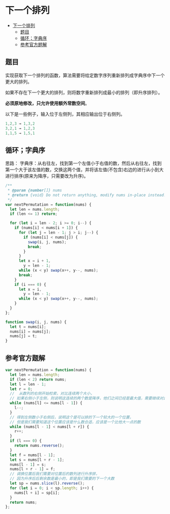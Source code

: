 下一个排列
===
<!-- TOC -->

- [下一个排列](#下一个排列)
  - [题目](#题目)
  - [循环；字典序](#循环字典序)
  - [参考官方题解](#参考官方题解)

<!-- /TOC -->

## 题目
实现获取下一个排列的函数，算法需要将给定数字序列重新排列成字典序中下一个更大的排列。

如果不存在下一个更大的排列，则将数字重新排列成最小的排列（即升序排列）。

**必须原地修改，只允许使用额外常数空间**。

以下是一些例子，输入位于左侧列，其相应输出位于右侧列。
```js
1,2,3 → 1,3,2
3,2,1 → 1,2,3
1,1,5 → 1,5,1
```

## 循环；字典序
思路： 字典序：从右往左，找到第一个左值小于右值的数，然后从右往左，找到第一个大于该左值的数，交换这两个值，并将该左值(不包含)右边的进行从小到大进行排序(原来为降序，只需要改为升序)。

```js
/**
 * @param {number[]} nums
 * @return {void} Do not return anything, modify nums in-place instead.
 */
var nextPermutation = function(nums) {
  let len = nums.length;
  if (len <= 1) return;

  for (let i = len - 2; i >= 0; i--) {
    if (nums[i] < nums[i + 1]) {
      for (let j = len - 1; j > i; j--) {
        if (nums[i] < nums[j]) {
          swap(i, j, nums);
          break;
        }
      }
      let x = i + 1,
        y = len - 1;
      while (x < y) swap(x++, y--, nums);
      break;
    }
    if (i === 0) {
      let x = i,
        y = len - 1;
      while (x < y) swap(x++, y--, nums);
    }
  }
};

function swap(i, j, nums) {
  let t = nums[i];
  nums[i] = nums[j];
  nums[j] = t;
}
```

## 参考官方题解
```js
var nextPermutation = function(nums) {
  let len = nums.length;
  if (len < 2) return nums;
  let l = len - 1;
  let r = 0;
  //  从数列的右侧开始检索，对比连续两个大小，
  // 如果右侧小于左侧，则说明这连续的两个数是降序，他们之间已经是最大值，需要继续对比下一个连续数
  while (nums[l] <= nums[l - 1]) {
    l--;
  }
  // 得到左侧数小于右侧后，说明这个是可以排的下一个较大的一个位置，
  // 但是我们需要知道这个位置应该是什么数合适，应该是一个比他大一点的数
  while (nums[l - 1] < nums[l + r]) {
    r++;
  }
  if (l === 0) {
    return nums.reverse();
  }
  let f = nums[l - 1];
  let s = nums[l + r - 1];
  nums[l - 1] = s;
  nums[l + r - 1] = f;
  // 调换位置后我们需要对位置后的数列进行升序排，
  // 因为升序后后剩余数是最小的，即是我们需要的下一个大数
  let sp = nums.slice(l).reverse();
  for (let i = 0; i < sp.length; i++) {
    nums[l + i] = sp[i];
  }
  return nums;
};
```
